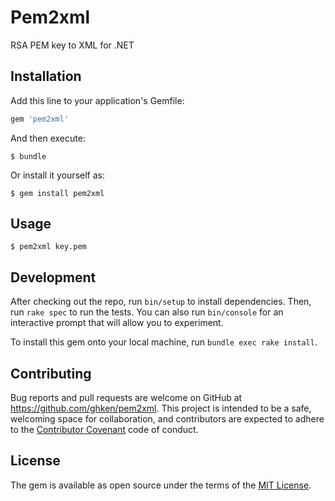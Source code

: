 # Pem2xml

RSA PEM key to XML for .NET

## Installation

Add this line to your application's Gemfile:

```ruby
gem 'pem2xml'
```

And then execute:

    $ bundle

Or install it yourself as:

    $ gem install pem2xml

## Usage

    $ pem2xml key.pem

## Development

After checking out the repo, run `bin/setup` to install dependencies. Then, run `rake spec` to run the tests. You can also run `bin/console` for an interactive prompt that will allow you to experiment.

To install this gem onto your local machine, run `bundle exec rake install`.

## Contributing

Bug reports and pull requests are welcome on GitHub at https://github.com/ghken/pem2xml. This project is intended to be a safe, welcoming space for collaboration, and contributors are expected to adhere to the [Contributor Covenant](http://contributor-covenant.org) code of conduct.


## License

The gem is available as open source under the terms of the [MIT License](http://opensource.org/licenses/MIT).

